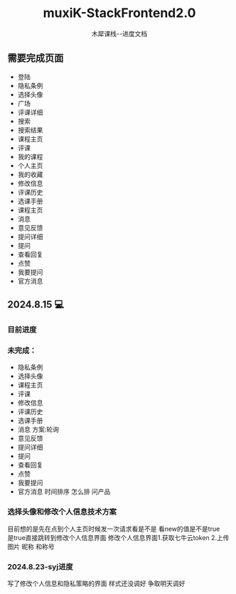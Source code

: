 <div align="center">
<h1 align="center">muxiK-StackFrontend2.0</h1>

木犀课栈--进度文档

</div>

## 需要完成页面

- 登陆
- 隐私条例
- 选择头像
- 广场
- 评课详细
- 搜索
- 搜索结果
- 课程主页
- 评课
- 我的课程
- 个人主页
- 我的收藏
- 修改信息
- 评课历史
- 选课手册
- 课程主页
- 消息
- 意见反馈
- 提问详细
- 提问
- 查看回复
- 点赞
- 我要提问
- 官方消息

## 2024.8.15 :computer:

### 目前进度

### 未完成：

- 隐私条例
- 选择头像
- 课程主页
- 评课
- 修改信息
- 评课历史
- 选课手册
- 消息
  方案:轮询
- 意见反馈
- 提问详细
- 提问
- 查看回复
- 点赞
- 我要提问
- 官方消息
  时间排序 怎么排 问产品

### 选择头像和修改个人信息技术方案

目前想的是先在点到个人主页时候发一次请求看是不是
看new的值是不是true
<br/>
是true直接跳转到修改个人信息界面
修改个人信息界面1.获取七牛云token 2.上传图片 昵称 和称号

### 2024.8.23-syj进度

写了修改个人信息和隐私策略的界面
样式还没调好 争取明天调好

